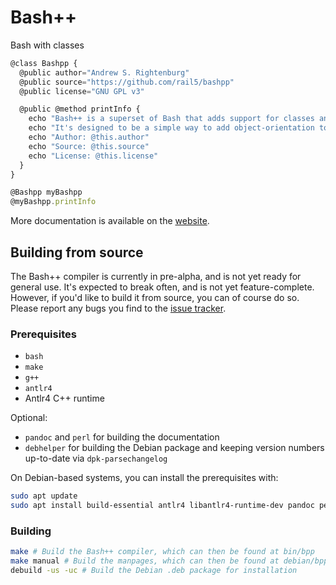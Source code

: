# Bash++

Bash with classes

```javascript
@class Bashpp {
  @public author="Andrew S. Rightenburg"
  @public source="https://github.com/rail5/bashpp"
  @public license="GNU GPL v3"

  @public @method printInfo {
	echo "Bash++ is a superset of Bash that adds support for classes and objects."
	echo "It's designed to be a simple way to add object-orientation to Bash scripts."
	echo "Author: @this.author"
	echo "Source: @this.source"
	echo "License: @this.license"
  }
}

@Bashpp myBashpp
@myBashpp.printInfo
```

More documentation is available on the [website](https://bpp.sh).

## Building from source

The Bash++ compiler is currently in pre-alpha, and is not yet ready for general use. It's expected to break often, and is not yet feature-complete. However, if you'd like to build it from source, you can of course do so. Please report any bugs you find to the [issue tracker](https://github.com/rail5/bashpp/issues).

### Prerequisites

 - `bash`
 - `make`
 - `g++`
 - `antlr4`
 - Antlr4 C++ runtime

Optional:
 - `pandoc` and `perl` for building the documentation
 - `debhelper` for building the Debian package and keeping version numbers up-to-date via `dpk-parsechangelog`

On Debian-based systems, you can install the prerequisites with:

```bash
sudo apt update
sudo apt install build-essential antlr4 libantlr4-runtime-dev pandoc perl debhelper
```

### Building

```bash
make # Build the Bash++ compiler, which can then be found at bin/bpp
make manual # Build the manpages, which can then be found at debian/bpp.1 and debian/bpp.5
debuild -us -uc # Build the Debian .deb package for installation
```
